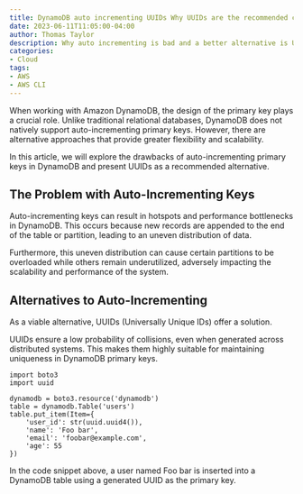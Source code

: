 ```yaml
---
title: DynamoDB auto incrementing UUIDs Why UUIDs are the recommended choice
date: 2023-06-11T11:05:00-04:00
author: Thomas Taylor
description: Why auto incrementing is bad and a better alternative is UUIDs.
categories:
- Cloud
tags:
- AWS
- AWS CLI
---
```


When working with Amazon DynamoDB, the design of the primary key plays a crucial role. Unlike traditional relational databases, DynamoDB does not natively support auto-incrementing primary keys. However, there are alternative approaches that provide greater flexibility and scalability.

In this article, we will explore the drawbacks of auto-incrementing primary keys in DynamoDB and present UUIDs as a recommended alternative.

## The Problem with Auto-Incrementing Keys

Auto-incrementing keys can result in hotspots and performance bottlenecks in DynamoDB. This occurs because new records are appended to the end of the table or partition, leading to an uneven distribution of data.

Furthermore, this uneven distribution can cause certain partitions to be overloaded while others remain underutilized, adversely impacting the scalability and performance of the system.

## Alternatives to Auto-Incrementing

As a viable alternative, UUIDs (Universally Unique IDs) offer a solution.

UUIDs ensure a low probability of collisions, even when generated across distributed systems. This makes them highly suitable for maintaining uniqueness in DynamoDB primary keys.

```python3
import boto3
import uuid

dynamodb = boto3.resource('dynamodb')
table = dynamodb.Table('users')
table.put_item(Item={
    'user_id': str(uuid.uuid4()),
    'name': 'Foo bar',
    'email': 'foobar@example.com',
    'age': 55 
})
```

In the code snippet above, a user named Foo bar is inserted into a DynamoDB table using a generated UUID as the primary key.
